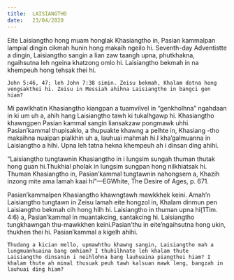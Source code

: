```yaml
---
title:  LAISIANGTHO
date:   23/04/2020
---
```


Eite Laisiangtho hong muam honglak Khasiangtho in, Pasian kammalpan lampial dingin cikmah hunin hong makaih ngeilo hi. Seventh-day Adventistte a dingin, Laisiangtho sangin a lian zaw taangh upna, phutkhakna, ngaihsutna leh ngeina khatzong omlo hi. Laisiangtho bekmah in na khempeuh hong tehsak thei hi.

`John 5:46, 47; leh John 7:38 simin. Zeisu bekmah, Khalam dotna hong vengsakthei hi. Zeisu in Messiah ahihna Laisiangtho in bangci gen hiam?`

Mi pawlkhatin Khasiangtho kiangpan a tuamvilvel in “genkholhna” ngahdaan in ki um uh a, ahih hang Laisiangtho tawh ki tukalhgawp hi. Khasiangtho khawngpen Pasian kammal sangin liansakzaw pongmawk uhhi. Pasian’kammal thupisaklo, a thupuakte khawng a pelhte in, Khasiang -tho makaihna nuaipan pialkhin uh a, lauhuai mahmah hi.I kha’galmuanna in Laisiangtho a hihi. Upna leh tatna hekna khempeuh ah i dinsan ding ahihi.

“Laisiangtho tungtawnin Khasiangtho in i lungsim sungah thuman thutak hong guan hi.Thukhial pholak in lungsim sungpan hong nilkhiatsak hi. Thuman Khasiangtho in, Pasian’kammal tungtawnin nahongsem a, Khazih inzong mite ama lamah kaai hi”—EGWhite, The Desire of Ages, p. 671.

Pasian’kammalpen Khasiangtho khawngtawh mawkkhek keini. Amah’n Laisiangtho tungtawn in Zeisu lamah eite hongzol in, Khalam dinmun pen Laisiangtho bekmah cih hong hilh hi. Laisiangtho in thuman upna hi(1Tim. 4:6) a, Pasian’kammal in muantakcing, santakcing hi. Laisiangtho tungkhawngah thu-mawkkhen keini.Pasian’thu in eite’ngaihsutna hong ukin, thukhen thei hi. Pasian’kammal a kigelh ahihi.

`Thudang a kician mello, upmawhthu khawng sangin, Laisiangtho mah a lungmuanhuaina bang omhiam? I thuhilhnate leh khalam thute  Laisiangtho dinsanin i neihlohna bang lauhuaina piangthei hiam? I khalam thute ah mimal thusuak peuh tawh kalsuan mawk leng, bangzah in lauhuai ding hiam?`
